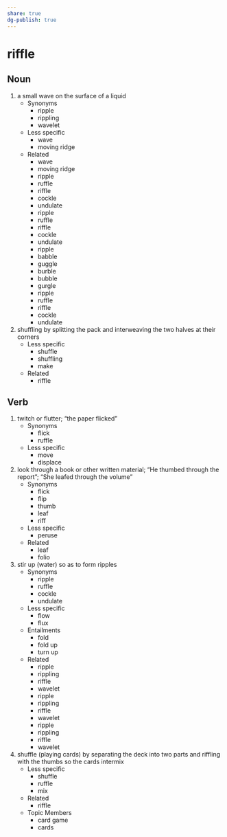 ```yaml
---
share: true
dg-publish: true
---
```

# riffle


## Noun

1. a small wave on the surface of a liquid
	- Synonyms
		- ripple
		- rippling
		- wavelet
	- Less specific
		- wave
		- moving ridge
	- Related
		- wave
		- moving ridge
		- ripple
		- ruffle
		- riffle
		- cockle
		- undulate
		- ripple
		- ruffle
		- riffle
		- cockle
		- undulate
		- ripple
		- babble
		- guggle
		- burble
		- bubble
		- gurgle
		- ripple
		- ruffle
		- riffle
		- cockle
		- undulate
2. shuffling by splitting the pack and interweaving the two halves at their corners
	- Less specific
		- shuffle
		- shuffling
		- make
	- Related
		- riffle

## Verb

1. twitch or flutter; “the paper flicked”
	- Synonyms
		- flick
		- ruffle
	- Less specific
		- move
		- displace
2. look through a book or other written material; “He thumbed through the report”; “She leafed through the volume”
	- Synonyms
		- flick
		- flip
		- thumb
		- leaf
		- riff
	- Less specific
		- peruse
	- Related
		- leaf
		- folio
3. stir up (water) so as to form ripples
	- Synonyms
		- ripple
		- ruffle
		- cockle
		- undulate
	- Less specific
		- flow
		- flux
	- Entailments
		- fold
		- fold up
		- turn up
	- Related
		- ripple
		- rippling
		- riffle
		- wavelet
		- ripple
		- rippling
		- riffle
		- wavelet
		- ripple
		- rippling
		- riffle
		- wavelet
4. shuffle (playing cards) by separating the deck into two parts and riffling with the thumbs so the cards intermix
	- Less specific
		- shuffle
		- ruffle
		- mix
	- Related
		- riffle
	- Topic Members
		- card game
		- cards

